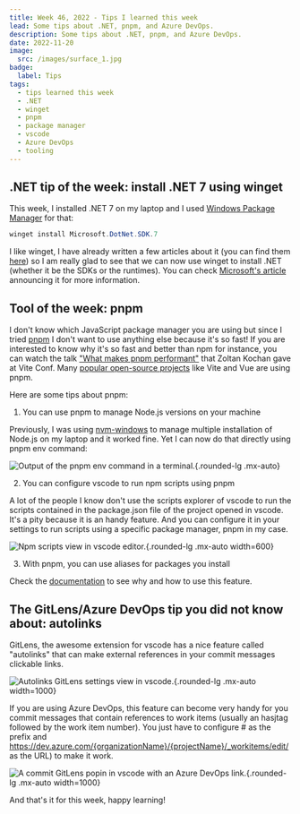 ```yaml
---
title: Week 46, 2022 - Tips I learned this week
lead: Some tips about .NET, pnpm, and Azure DevOps.
description: Some tips about .NET, pnpm, and Azure DevOps.
date: 2022-11-20
image:
  src: /images/surface_1.jpg
badge:
  label: Tips
tags:
  - tips learned this week
  - .NET
  - winget
  - pnpm
  - package manager
  - vscode
  - Azure DevOps
  - tooling
---
```


## .NET tip of the week: install .NET 7 using winget

This week, I installed .NET 7 on my laptop and I used [Windows Package Manager](https://learn.microsoft.com/en-us/windows/package-manager/?wt.mc_id=MVP_430820) for that:

```powershell
winget install Microsoft.DotNet.SDK.7
```

I like winget, I have already written a few articles about it (you can find them [here](https://www.techwatching.dev/tags/winget/)) so I am really glad to see that we can now use winget to install .NET (whether it be the SDKs or the runtimes). You can check [Microsoft's article](https://devblogs.microsoft.com/dotnet/dotnet-now-on-windows-package-manager?wt.mc_id=MVP_430820) announcing it for more information.

## Tool of the week: pnpm

I don't know which JavaScript package manager you are using but since I tried [pnpm](https://pnpm.io/) I don't want to use anything else because it's so fast! If you are interested to know why it's so fast and better than npm for instance, you can watch the talk ["What makes pnpm performant"](https://viteconf.org/2022/replay/pnpm) that Zoltan Kochan gave at Vite Conf. Many [popular open-source projects](https://pnpm.io/workspaces#usage-examples) like Vite and Vue are using pnpm.

Here are some tips about pnpm:

1) You can use pnpm to manage Node.js versions on your machine

Previously, I was using [nvm-windows](https://github.com/coreybutler/nvm-windows) to manage multiple installation of Node.js on my laptop and it worked fine. Yet I can now do that directly using pnpm env command:

![Output of the pnpm env command in a terminal.](/posts/images/w462022tips_pnpm_env.png){.rounded-lg .mx-auto}

2) You can configure vscode to run npm scripts using pnpm

A lot of the people I know don't use the scripts explorer of vscode to run the scripts contained in the package.json file of the project opened in vscode. It's a pity because it is an handy feature. And you can configure it in your settings to run scripts using a specific package manager, pnpm in my case.

![Npm scripts view in vscode editor.](/posts/images/w462022tips_pnpm_scripts.png){.rounded-lg .mx-auto  width=600}

3) With pnpm, you can use aliases for packages you install

Check the [documentation](https://pnpm.io/aliases) to see why and how to use this feature.

## The GitLens/Azure DevOps tip you did not know about: autolinks

GitLens, the awesome extension for vscode has a nice feature called "autolinks" that can make external references in your commit messages clickable links.

![Autolinks GitLens settings view in vscode.](/posts/images/w462022tips_gitlens_autolink_1.png){.rounded-lg .mx-auto width=1000}

If you are using Azure DevOps, this feature can become very handy for you commit messages that contain references to work items (usually an hasjtag followed by the work item number). You just have to configure # as the prefix and https://dev.azure.com/{organizationName}/{projectName}/_workitems/edit/<num> as the URL) to make it work.

![A commit GitLens popin in vscode with an Azure DevOps link.](/posts/images/w462022tips_gitlens_autolink_2.png){.rounded-lg .mx-auto width=1000}

And that's it for this week, happy learning!
